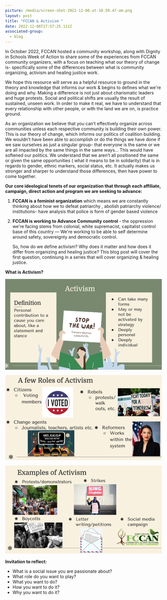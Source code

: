 ```yaml
---
picture: /media/screen-shot-2022-12-06-at-10.59.47-am.png
layout: post
title: "FCCAN & Activism "
date: 2022-12-06T17:57:25.111Z
associated-group:
  - blog
---
```

In October 2022, FCCAN hosted a community workshop, along with Dignity in Schools Week of Action to share some of the experiences from FCCAN community organizers, with a focus on teaching what our theory of change is- specifically some of the differences between what is community organizing, activism and healing justice work.  

We hope this resource will serve as a helpful resource to ground in the theory and knowledge that informs our work & begins to defines what we're doing and why. Making a difference is not just about charismatic leaders and huge protests. Social and political shifts are usually the result of sustained, unseen work. In order to make it real, we have to understand that every relationship with other people, or with the land we are on, is practice ground. 

As an organization we believe that you can’t effectively organize across communities unless each respective community is building their own power. This is our theory of change, which informs our politics of coalition building. We wouldn’t have been able to accomplish or do the things we have done if we saw ourselves as just a singular group- that everyone is the same or we are all impacted by the same things in the same ways... This would have softened our politics. We understand that we aren’t all positioned the same or given the same opportunities ( what it means to be in solidarity) that is in regards to gender, ethnic markers, social status, etc. It actually makes us stronger and sharper to understand those differences, then have power to come together. 

**Our core ideological tenets of our organization that through each affiliate, campaign, direct action and program we are seeking to advance:** 

1. **FCCAN is a feminist organization** which means we are constantly thinking about how we to defeat patriarchy , abolish patriarchy violence/ institutions- have analysis that police is form of gender based violence 
2. **FCCAN is working to Advance Community control** - the oppression we're facing stems from colonial, white supremacist, capitalist control base of this country — We're working to be able to self determine around safety, sovereignty and democratic control. 

   So, how do we define activism? Why does it matter and how does it differ from organizing and healing justice? This blog post will cover the first question, continiung in a series that will cover organizing & healing justice. 

**What is Activism?** 



![](/media/screen-shot-2022-12-06-at-10.59.47-am.png)

![](/media/screen-shot-2022-12-06-at-11.00.33-am.png)

![](/media/screen-shot-2022-12-06-at-11.01.34-am.png)

**Invitation to reflect:**

* What is a social issue you are passionate about?
* What role do you want to play?
* What you want to do?
* How you want to do it? 
* Why you want to do it?